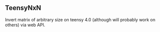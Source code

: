 ## TeensyNxN

Invert matrix of arbitrary size on teensy 4.0 (although will probably work on others) via web API. 
